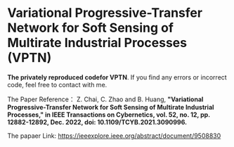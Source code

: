 # Variational Progressive-Transfer Network for Soft Sensing of Multirate Industrial Processes (VPTN)
**The privately reproduced codefor VPTN**. If you find any errors or incorrect code, feel free to contact with me.

The Paper Reference：
Z. Chai, C. Zhao and B. Huang, **"Variational Progressive-Transfer Network for Soft Sensing of Multirate Industrial Processes," in IEEE Transactions on Cybernetics, vol. 52, no. 12, pp. 12882-12892, Dec. 2022, doi: 10.1109/TCYB.2021.3090996.**

The papaer Link: https://ieeexplore.ieee.org/abstract/document/9508830
